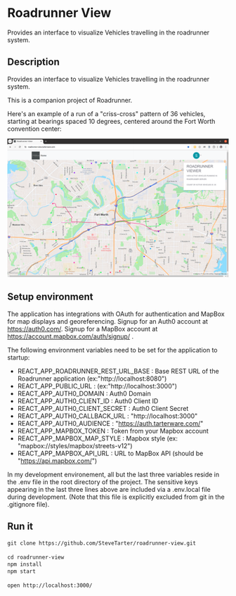 # Roadrunner View

Provides an interface to visualize Vehicles travelling in the roadrunner system.

## Description

Provides an interface to visualize Vehicles travelling in the roadrunner system.

This is a companion project of Roadrunner.

Here's an example of a run of a "criss-cross" pattern of 36 vehicles, starting at bearings spaced 10 degrees, centered around the Fort Worth convention center:

![Roadrunner View example](./Resources/img/RoadrunnerViewer-2024-06-17.png)


## Setup environment

The application has integrations with OAuth for authentication and MapBox for map displays and georeferencing.  Signup for an Auth0 account at https://auth0.com/.  Signup for a MapBox account at https://account.mapbox.com/auth/signup/ .

The following environment variables need to be set for the application to startup:

* REACT_APP_ROADRUNNER_REST_URL_BASE : Base REST URL of the Roadrunner application (ex:"http://localhost:8080")
* REACT_APP_PUBLIC_URL : (ex:"http://localhost:3000")
* REACT_APP_AUTH0_DOMAIN : Auth0 Domain
* REACT_APP_AUTH0_CLIENT_ID : Auth0 Client ID
* REACT_APP_AUTH0_CLIENT_SECRET : Auth0 Client Secret 
* REACT_APP_AUTH0_CALLBACK_URL : "http://localhost:3000"
* REACT_APP_AUTH0_AUDIENCE : "https://auth.tarterware.com/"
* REACT_APP_MAPBOX_TOKEN :  Token from your Mapbox account
* REACT_APP_MAPBOX_MAP_STYLE : Mapbox style (ex: "mapbox://styles/mapbox/streets-v12")
* REACT_APP_MAPBOX_API_URL : URL to MapBox API (should be "https://api.mapbox.com/")

In my development environement, all but the last three variables reside in the .env file in the root directory of the project.  The sensitive keys appearing in the last three lines above are included via a .env.local file during development.  (Note that this file is explicitly excluded from git in the .gitignore file).

## Run it

    git clone https://github.com/SteveTarter/roadrunner-view.git

    cd roadrunner-view
    npm install
    npm start

    open http://localhost:3000/

